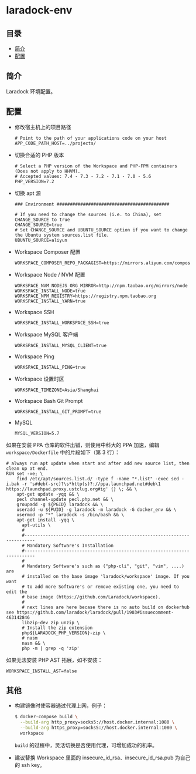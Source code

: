 # laradock-env

## 目录

- [简介](#简介)
- [配置](#配置)

## 简介

Laradock 环境配置。

## 配置

- 修改宿主机上的项目路径

  ```
  # Point to the path of your applications code on your host
  APP_CODE_PATH_HOST=../projects/
  ```

- 切换合适的 PHP 版本

  ```
  # Select a PHP version of the Workspace and PHP-FPM containers (Does not apply to HHVM).
  # Accepted values: 7.4 - 7.3 - 7.2 - 7.1 - 7.0 - 5.6
  PHP_VERSION=7.2
  ```

- 切换 apt 源

  ```
  ### Environment ###########################################
  
  # If you need to change the sources (i.e. to China), set CHANGE_SOURCE to true
  CHANGE_SOURCE=true
  # Set CHANGE_SOURCE and UBUNTU_SOURCE option if you want to change the Ubuntu system sources.list file.
  UBUNTU_SOURCE=aliyun
  ```

- Workspace Composer 配置

  ```
  WORKSPACE_COMPOSER_REPO_PACKAGIST=https://mirrors.aliyun.com/composer/
  ```

- Workspace Node / NVM 配置

  ```
  WORKSPACE_NVM_NODEJS_ORG_MIRROR=http://npm.taobao.org/mirrors/node
  WORKSPACE_INSTALL_NODE=true
  WORKSPACE_NPM_REGISTRY=https://registry.npm.taobao.org
  WORKSPACE_INSTALL_YARN=true
  ```

- Workspace SSH

  ```
  WORKSPACE_INSTALL_WORKSPACE_SSH=true
  ```

- Workspace MySQL 客户端

  ```
  WORKSPACE_INSTALL_MYSQL_CLIENT=true
  ```

- Workspace Ping

  ```
  WORKSPACE_INSTALL_PING=true
  ```

- Workspace 设置时区

  ```
  WORKSPACE_TIMEZONE=Asia/Shanghai
  ```

- Workspace Bash Git Prompt

  ```
  WORKSPACE_INSTALL_GIT_PROMPT=true
  ```

- MySQL

  ```
  MYSQL_VERSION=5.7
  ```

如果在安装 PPA 仓库的软件出错，则使用中科大的 PPA 加速，编辑 `workspace/Dockerfile` 中的片段如下（第 3 行）：

```
# always run apt update when start and after add new source list, then clean up at end.
RUN set -xe; \
    find /etc/apt/sources.list.d/ -type f -name "*.list" -exec sed -i.bak -r 's#deb(-src)?\s*http(s)?://ppa.launchpad.net#deb\1 https://launchpad.proxy.ustclug.org#ig' {} \; && \
    apt-get update -yqq && \
    pecl channel-update pecl.php.net && \
    groupadd -g ${PGID} laradock && \
    useradd -u ${PUID} -g laradock -m laradock -G docker_env && \
    usermod -p "*" laradock -s /bin/bash && \
    apt-get install -yqq \
      apt-utils \
      #
      #--------------------------------------------------------------------------
      # Mandatory Software's Installation
      #--------------------------------------------------------------------------
      #
      # Mandatory Software's such as ("php-cli", "git", "vim", ....) are
      # installed on the base image 'laradock/workspace' image. If you want
      # to add more Software's or remove existing one, you need to edit the
      # base image (https://github.com/Laradock/workspace).
      #
      # next lines are here becase there is no auto build on dockerhub see https://github.com/laradock/laradock/pull/1903#issuecomment-463142846
      libzip-dev zip unzip \
      # Install the zip extension
      php${LARADOCK_PHP_VERSION}-zip \
      # nasm
      nasm && \
      php -m | grep -q 'zip'
```

如果无法安装 PHP AST 拓展，如不安装：

```
WORKSPACE_INSTALL_AST=false
```

## 其他

- 构建镜像时使容器通过代理上网，例子：

  ```bash
  $ docker-compose build \
    --build-arg http_proxy=socks5://host.docker.internal:1080 \
    --build-arg https_proxy=socks5://host.docker.internal:1080 \
    workspace
  ```

  `build` 的过程中，灵活切换是否使用代理，可增加成功的机率。

- 建议替换 Workspace 里面的 insecure_id_rsa、insecure_id_rsa.pub 为自己的 ssh key。
